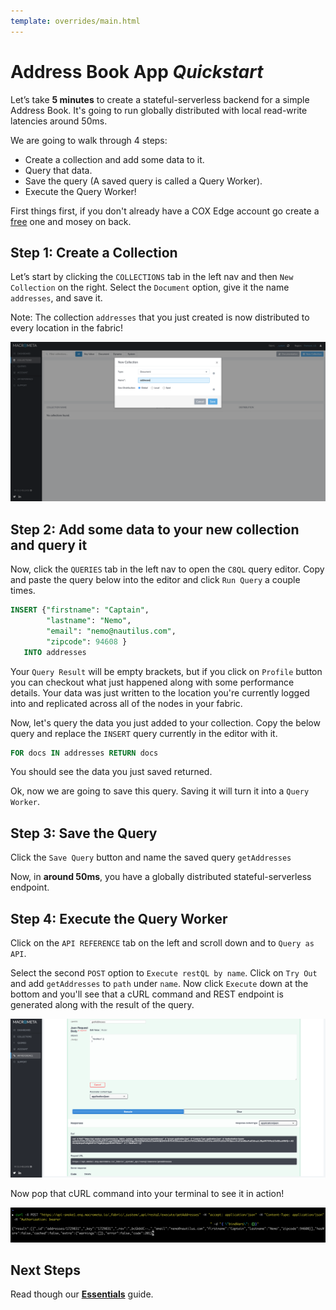 ```yaml
---
template: overrides/main.html
---
```


# Address Book App _Quickstart_

Let’s take **5 minutes** to create a stateful-serverless backend for a simple Address Book. It's going to run globally distributed with local read-write latencies around 50ms.

We are going to walk through 4 steps:

- Create a collection and add some data to it.
- Query that data.
- Save the query (A saved query is called a Query Worker).
- Execute the Query Worker!

First things first, if you don't already have a COX Edge account go create a [free](https://coxedge.com) one and mosey on back.

## Step 1: Create a Collection

Let’s start by clicking the `COLLECTIONS` tab in the left nav and then `New Collection` on the right. Select the `Document` option, give it the name `addresses`, and save it.

Note: The collection `addresses` that you just created is now distributed to every location in the fabric!

![create-collection](/assets/images/addCollection.png)
## Step 2: Add some data to your new collection and query it

Now, click the `QUERIES` tab in the left nav to open the `C8QL` query editor. Copy and paste the query below into the editor and click `Run Query` a couple times. 

```SQL
INSERT {"firstname": "Captain",
        "lastname": "Nemo",
        "email": "nemo@nautilus.com",
        "zipcode": 94608 }
   INTO addresses
```

Your `Query Result` will be empty brackets, but if you click on `Profile` button you can checkout what just happened along with some performance details. Your data was just written to the location you're currently logged into and replicated across all of the nodes in your fabric.

Now, let's query the data you just added to your collection. Copy the below query and replace the `INSERT` query currently in the editor with it.

```SQL
FOR docs IN addresses RETURN docs 
```

You should see the data you just saved returned.

Ok, now we are going to save this query. Saving it will turn it into a `Query Worker`.

## Step 3: Save the Query

Click the `Save Query` button and name the saved query `getAddresses`

Now, in **around 50ms**, you have a globally distributed stateful-serverless endpoint.

## Step 4: Execute the Query Worker

Click on the `API REFERENCE` tab on the left and scroll down and to `Query as API`.

Select the second `POST` option to `Execute restQL by name`.  Click on `Try Out` and add `getAddresses` to `path` under `name`. Now click `Execute` down at the bottom and you'll see that a cURL command and REST endpoint is generated along with the result of the query.

![create-collection](/assets/images/queryWorkers.png)

Now pop that cURL command into your terminal to see it in action!

![create-collection](/assets/images/cURL.png)
## Next Steps

Read though our **[Essentials](essentials.md)** guide.
